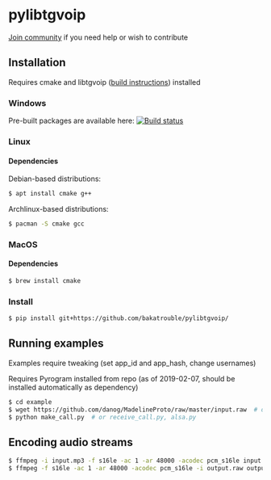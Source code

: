 # pylibtgvoip
[Join community](https://t.me/pylibtgvoip) if you need help or wish to contribute

## Installation
Requires cmake and libtgvoip ([build instructions](README.libtgvoip.md)) installed

### Windows
Pre-built packages are available here: [![Build status](https://ci.appveyor.com/api/projects/status/l0rwtrhhulrkb07x?svg=true)](https://ci.appveyor.com/project/bakatrouble/pylibtgvoip)

### Linux
#### Dependencies

Debian-based distributions:
```bash
$ apt install cmake g++
```

Archlinux-based distributions:
```bash
$ pacman -S cmake gcc
```

### MacOS
#### Dependencies
```bash
$ brew install cmake
```

### Install
```bash
$ pip install git+https://github.com/bakatrouble/pylibtgvoip/
```

## Running examples
Examples require tweaking (set app_id and app_hash, change usernames)

Requires Pyrogram installed from repo (as of 2019-02-07, should be installed automatically as dependency)
```bash
$ cd example
$ wget https://github.com/danog/MadelineProto/raw/master/input.raw  # download sample stream to play
$ python make_call.py  # or receive_call.py, alsa.py
```

## Encoding audio streams
```bash
$ ffmpeg -i input.mp3 -f s16le -ac 1 -ar 48000 -acodec pcm_s16le input.raw  # encode
$ ffmpeg -f s16le -ac 1 -ar 48000 -acodec pcm_s16le -i output.raw output.mp3  # decode
```
